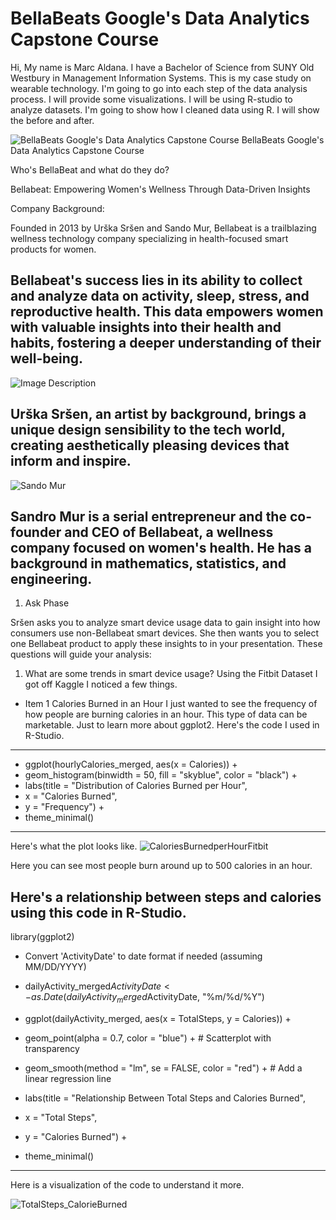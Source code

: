 # BellaBeats Google's Data Analytics Capstone Course 

Hi, My name is Marc Aldana. I have a Bachelor of Science from SUNY Old Westbury in Management Information Systems. This is my case study on wearable technology. I'm going to go into each step of the data analysis process. I will provide some visualizations. I will be using R-studio to analyze datasets. 
I'm going to show how I cleaned data using R. I will show the before and after.



![BellaBeats Google's Data Analytics Capstone Course](https://bellabeat.com/wp-content/uploads/2023/09/Bellabeat-logo.jpg)
BellaBeats Google's Data Analytics Capstone Course 

  Who's BellaBeat and what do they do? 
    
   Bellabeat: 
   Empowering Women's Wellness Through Data-Driven Insights
   
Company Background:

Founded in 2013 by Urška Sršen and Sando Mur, Bellabeat is a trailblazing wellness technology company specializing in health-focused smart products for women. 

Bellabeat's success lies in its ability to collect and analyze data on activity, sleep, stress, and reproductive health.  This data empowers women with valuable insights into their health and habits, fostering a deeper understanding of their well-being.
-----------------------------------------------------------------------------------------------------------------------------------------------------------
![Image Description](https://leapsummit.com/wp-content/uploads/2021/03/urska-srsen-leap.jpg)

Urška Sršen, an artist by background, brings a unique design sensibility to the tech world, creating aesthetically pleasing devices that inform and inspire.
-----------------------------------------------------------------------------------------------------------------------------------------------------------
![Sando Mur](https://www.talkymedia.it/wp-content/uploads/2023/07/Schermata-2023-07-02-alle-16.39.05.png)

Sandro Mur is a serial entrepreneur and the co-founder and CEO of Bellabeat, a wellness company focused on women's health. He has a background in mathematics, statistics, and engineering.
-----------------------------------------------------------------------------------------------------------------------------------------------------------
1. Ask Phase

Sršen asks you to analyze smart device usage data to gain insight into how consumers use non-Bellabeat smart
devices. She then wants you to select one Bellabeat product to apply these insights to in your presentation. These questions
will guide your analysis:


1. What are some trends in smart device usage?
Using the Fitbit Dataset I got off Kaggle I noticed a few things.
- Item 1 Calories Burned in an Hour
I just wanted to see the frequency of how people are burning calories in an hour. This type of data can be marketable. Just to learn more about ggplot2. Here's the code I used in R-Studio.
-----------------------------------------------------------------------------------------------------------------------------------------------------------
+ ggplot(hourlyCalories_merged, aes(x = Calories)) +
 +   geom_histogram(binwidth = 50, fill = "skyblue", color = "black") +
+    labs(title = "Distribution of Calories Burned per Hour",
+    x = "Calories Burned",
 +   y = "Frequency") +
+    theme_minimal()
-----------------------------------------------------------------------------------------------------------------------------------------------------------
Here's what the plot looks like.
![CaloriesBurnedperHourFitbit](https://github.com/marcaldana/analysis/assets/72458759/35603e81-616d-4fa2-8b8b-36521d765a55)
 
Here you can see most people burn around up to 500 calories in an hour.

Here's a relationship between steps and calories using this code in R-Studio.
-----------------------------------------------------------------------------------------------------------------------------------------------------------
library(ggplot2)

+ Convert 'ActivityDate' to date format if needed (assuming MM/DD/YYYY)

+  dailyActivity_merged$ActivityDate <- as.Date(dailyActivity_merged$ActivityDate, "%m/%d/%Y")
+  ggplot(dailyActivity_merged, aes(x = TotalSteps, y = Calories)) +
+  geom_point(alpha = 0.7, color = "blue") +  # Scatterplot with transparency
+  geom_smooth(method = "lm", se = FALSE, color = "red") +   # Add a linear regression line
+  labs(title = "Relationship Between Total Steps and Calories Burned",
+  x = "Total Steps",
+  y = "Calories Burned") +
+  theme_minimal()
-----------------------------------------------------------------------------------------------------------------------------------------------------------
  Here is a visualization of the code to understand it more. 

  ![TotalSteps_CalorieBurned](https://github.com/marcaldana/analysis/assets/72458759/066c716f-b48e-4320-a031-36ea411582f4)

